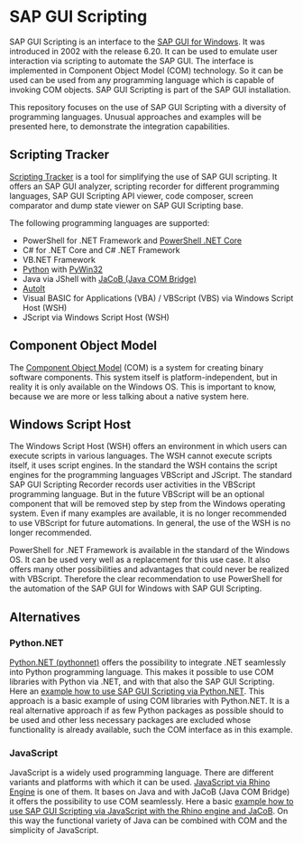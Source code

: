 # SAP GUI Scripting

SAP GUI Scripting is an interface to the [SAP GUI for Windows](https://help.sap.com/docs/sap_gui_for_windows). It was introduced in 2002 with the release 6.20. It can be used to emulate user interaction via scripting to automate the SAP GUI. The interface is implemented in Component Object Model (COM) technology. So it can be used can be used from any programming language which is capable of invoking COM objects. SAP GUI Scripting is part of the SAP GUI installation.

This repository focuses on the use of SAP GUI Scripting with a diversity of programming languages. Unusual approaches and examples will be presented here, to demonstrate the integration capabilities.

## Scripting Tracker

[Scripting Tracker](https://tracker.stschnell.de/) is a tool for simplifying the use of SAP GUI scripting. It offers an SAP GUI analyzer, scripting recorder for different programming languages, SAP GUI Scripting API viewer, code composer, screen comparator and dump state viewer on SAP GUI Scripting base.

The following programming languages are supported:
- PowerShell for .NET Framework and [PowerShell .NET Core](https://github.com/PowerShell/PowerShell)
- C# for .NET Core and C# .NET Framework
- VB.NET Framework
- [Python](https://www.python.org/) with [PyWin32](https://pypi.org/project/pywin32/)
- Java via JShell with [JaCoB (Java COM Bridge)](https://github.com/freemansoft/jacob-project)
- [AutoIt](https://www.autoitscript.com/)
- Visual BASIC for Applications (VBA) / VBScript (VBS) via Windows Script Host (WSH)
- JScript via Windows Script Host (WSH)

## Component Object Model

The [Component Object Model](https://learn.microsoft.com/en-us/windows/win32/com/component-object-model--com--portal) (COM) is a system for creating binary software components. This system itself is platform-independent, but in reality it is only available on the Windows OS. This is important to know, because we are more or less talking about a native system here.

## Windows Script Host

The Windows Script Host (WSH) offers an environment in which users can execute scripts in various languages. The WSH cannot execute scripts itself, it uses script engines. In the standard the WSH contains the script engines for the programming languages VBScript and JScript. The standard SAP GUI Scripting Recorder records user activities in the VBScript programming language. But in the future VBScript will be an optional component that will be removed step by step from the Windows operating system. Even if many examples are available, it is no longer recommended to use VBScript for future automations. In general, the use of the WSH is no longer recommended.

PowerShell for .NET Framework is available in the standard of the Windows OS. It can be used very well as a replacement for this use case. It also offers many other possibilities and advantages that could never be realized with VBScript. Therefore the clear recommendation to use PowerShell for the automation of the SAP GUI for Windows with SAP GUI Scripting.

## Alternatives

### Python.NET

[Python.NET (pythonnet)](https://pypi.org/project/pythonnet/) offers the possibility to integrate .NET seamlessly into Python programming language. This makes it possible to use COM libraries with Python via .NET, and with that also the SAP GUI Scripting. Here an [example how to use SAP GUI Scripting via Python.NET](https://github.com/StSchnell/SAP-GUI-Scripting/blob/main/sapGuiScripting.py). This approach is a basic example of using COM libraries with Python.NET. It is a real alternative approach if as few Python packages as possible should to be used and other less necessary packages are excluded whose functionality is already available, such the COM interface as in this example.

### JavaScript

JavaScript is a widely used programming language. There are different variants and platforms with which it can be used. [JavaScript via Rhino Engine](https://github.com/mozilla/rhino) is one of them. It bases on Java and with JaCoB (Java COM Bridge) it offers the possibility to use COM seamlessly. Here a basic [example how to use SAP GUI Scripting via JavaScript with the Rhino engine and JaCoB](https://github.com/StSchnell/SAP-GUI-Scripting/blob/main/sapGuiScripting.js). On this way the functional variety of Java can be combined with COM and the simplicity of JavaScript.

